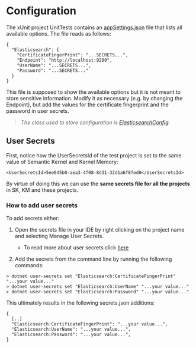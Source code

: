 # Configuration

The xUnit project UnitTests contains an [appSettings.json](tests/UnitTests/appSettings.json) file that lists all available options. The file reads as follows:

```
{
  "Elasticsearch": {
    "CertificateFingerPrint": "...SECRETS...",
    "Endpoint": "http://localhost:9200",
    "UserName": "...SECRETS...",
    "Password": "...SECRETS..."
  }
}
```
This file is supposed to show the available options but it is not meant to store sensitive information. 
Modify it as necessary (e.g. by changing the Endpoint), but add the values for the certificate fingerprint and the password in user secrets.

>*The class used to store configuration is [ElasticsearchConfig](/src/ElasticsearchMemoryStorage/ElasticsearchConfig.cs).*

## User Secrets

First, notice how the UserSecretsId of the test project is set to the same value of Semantic Kernel and Kernel Memory:
```
<UserSecretsId>5ee045b0-aea3-4f08-8d31-32d1a6f8fed0</UserSecretsId>
```
By virtue of doing this we can use the **same secrets file for all the projects** in SK, KM and these projects.

### How to add user secrets

To add secrets either:
1. Open the secrets file in your IDE by right clicking on the project name and selecting Manage User Secrets.
    - To read more about user secrets click [here](https://learn.microsoft.com/en-us/aspnet/core/security/app-secrets?view=aspnetcore-8.0&tabs=windows)

1. Add the secrets from the command line by running the following commands:
```
> dotnet user-secrets set "Elasticsearch:CertificateFingerPrint" "...your value..."
> dotnet user-secrets set "Elasticsearch:UserName" "...your value..."
> dotnet user-secrets set "Elasticsearch:Password" "...your value..."
```

This ultimately results in the following secrets.json additions:
```
{  
  [..]
  "Elasticsearch:CertificateFingerPrint": "...your value...",
  "Elasticsearch:UserName": "...your value...",
  "Elasticsearch:Password": "...your value...",  
}
```